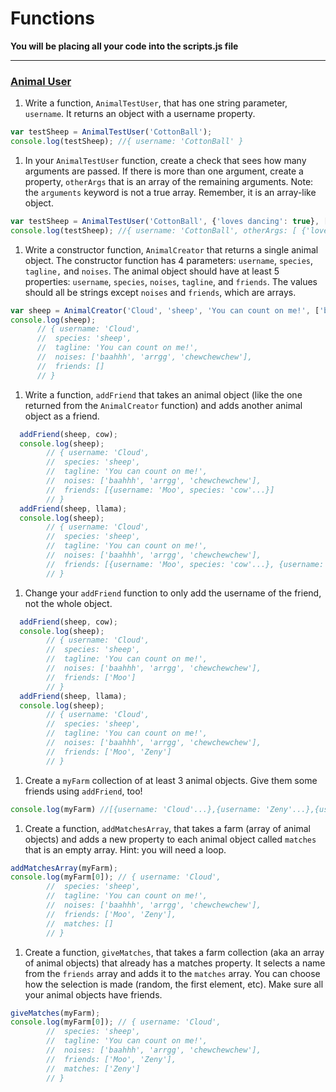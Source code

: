 # Functions

**You will be placing all your code into the scripts.js file**

---

### [Animal User](id:profile)

1. Write a function, `AnimalTestUser`, that has one string parameter, `username`. It returns an object with a username property.

  ```javascript
  var testSheep = AnimalTestUser('CottonBall');
  console.log(testSheep); //{ username: 'CottonBall' }
  ```

1. In your `AnimalTestUser` function, create a check that sees how many arguments are passed. If there is more than one argument, create a property, `otherArgs` that is an array of the remaining arguments. Note: the `arguments` keyword is not a true array. Remember, it is an array-like object.

  ```javascript
  var testSheep = AnimalTestUser('CottonBall', {'loves dancing': true}, [1,2,3] );
  console.log(testSheep); //{ username: 'CottonBall', otherArgs: [ {'loves dancing': true}, [1,2,3] ] }
  ```


1. Write a constructor function, `AnimalCreator` that returns a single animal object. The constructor function has 4 parameters: `username`, `species`, `tagline,` and `noises`. The animal object should have at least 5 properties: `username`, `species`, `noises`, `tagline`, and `friends`. The values should all be strings except `noises` and `friends`, which are arrays.

  ```javascript
  var sheep = AnimalCreator('Cloud', 'sheep', 'You can count on me!', ['baahhh', 'arrgg', 'chewchewchew']);
  console.log(sheep);
        // { username: 'Cloud',
        //  species: 'sheep',
        //  tagline: 'You can count on me!',
        //  noises: ['baahhh', 'arrgg', 'chewchewchew'],
        //  friends: []
        // }
  ```

1. Write a function, `addFriend` that takes an animal object (like the one returned from the `AnimalCreator` function) and adds another animal object as a friend.

  ```javascript
    addFriend(sheep, cow);
    console.log(sheep);
          // { username: 'Cloud',
          //  species: 'sheep',
          //  tagline: 'You can count on me!',
          //  noises: ['baahhh', 'arrgg', 'chewchewchew'],
          //  friends: [{username: 'Moo', species: 'cow'...}]
          // }
    addFriend(sheep, llama);
    console.log(sheep);
          // { username: 'Cloud',
          //  species: 'sheep',
          //  tagline: 'You can count on me!',
          //  noises: ['baahhh', 'arrgg', 'chewchewchew'],
          //  friends: [{username: 'Moo', species: 'cow'...}, {username: 'Zeny', species: 'llama'...}]
          // }
  ```

1. Change your `addFriend` function to only add the username of the friend, not the whole object.

  ```javascript
    addFriend(sheep, cow);
    console.log(sheep);
          // { username: 'Cloud',
          //  species: 'sheep',
          //  tagline: 'You can count on me!',
          //  noises: ['baahhh', 'arrgg', 'chewchewchew'],
          //  friends: ['Moo']
          // }
    addFriend(sheep, llama);
    console.log(sheep);
          // { username: 'Cloud',
          //  species: 'sheep',
          //  tagline: 'You can count on me!',
          //  noises: ['baahhh', 'arrgg', 'chewchewchew'],
          //  friends: ['Moo', 'Zeny']
          // }
  ```

1. Create a `myFarm` collection of at least 3 animal objects. Give them some friends using `addFriend`, too!

  ```javascript
  console.log(myFarm) //[{username: 'Cloud'...},{username: 'Zeny'...},{username: 'CottonBall'...}]
  ```

1. Create a function, `addMatchesArray`, that takes a farm (array of animal objects) and adds a new property to each animal object called `matches` that is an empty array. Hint: you will need a loop.

  ```javascript
  addMatchesArray(myFarm);
  console.log(myFarm[0]); // { username: 'Cloud',
          //  species: 'sheep',
          //  tagline: 'You can count on me!',
          //  noises: ['baahhh', 'arrgg', 'chewchewchew'],
          //  friends: ['Moo', 'Zeny'],
          //  matches: []
          // }
  ```

1. Create a function, `giveMatches`, that takes a farm collection (aka an array of animal objects) that already has a matches property. It selects a name from the `friends` array and adds it to the `matches` array. You can choose how the selection is made (random, the first element, etc). Make sure all your animal objects have friends.

  ```javascript
  giveMatches(myFarm);
  console.log(myFarm[0]); // { username: 'Cloud',
          //  species: 'sheep',
          //  tagline: 'You can count on me!',
          //  noises: ['baahhh', 'arrgg', 'chewchewchew'],
          //  friends: ['Moo', 'Zeny'],
          //  matches: ['Zeny']
          // }
  ```

